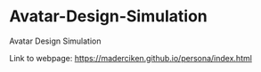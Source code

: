 # Avatar-Design-Simulation
Avatar Design Simulation 

Link to webpage:
https://maderciken.github.io/persona/index.html

